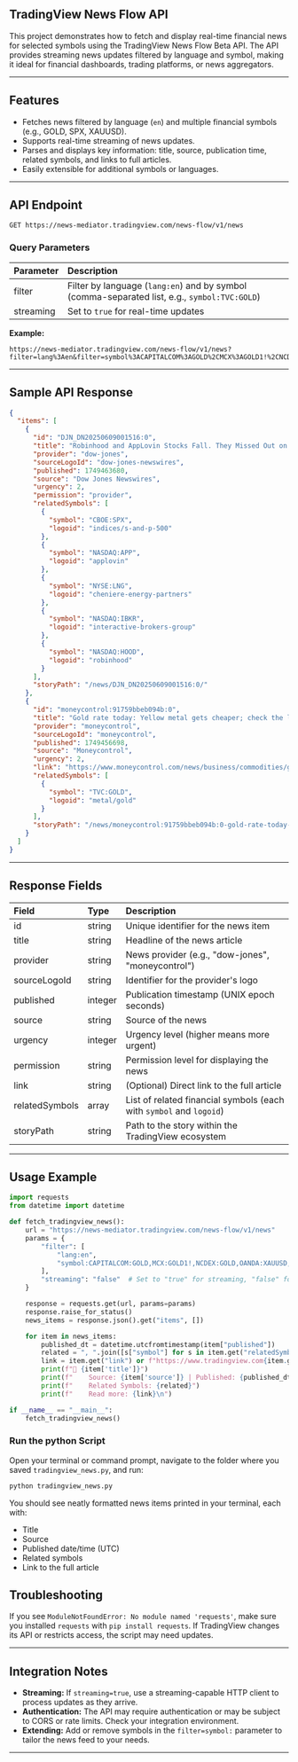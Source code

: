 
## TradingView News Flow API

This project demonstrates how to fetch and display real-time financial news for selected symbols using the TradingView News Flow Beta API. The API provides streaming news updates filtered by language and symbol, making it ideal for financial dashboards, trading platforms, or news aggregators.

---

## **Features**

- Fetches news filtered by language (`en`) and multiple financial symbols (e.g., GOLD, SPX, XAUUSD).
- Supports real-time streaming of news updates.
- Parses and displays key information: title, source, publication time, related symbols, and links to full articles.
- Easily extensible for additional symbols or languages.

---

## **API Endpoint**

```
GET https://news-mediator.tradingview.com/news-flow/v1/news
```


### **Query Parameters**

| Parameter | Description |
| :-- | :-- |
| filter | Filter by language (`lang:en`) and by symbol (comma-separated list, e.g., `symbol:TVC:GOLD`) |
| streaming | Set to `true` for real-time updates |

**Example:**

```
https://news-mediator.tradingview.com/news-flow/v1/news?filter=lang%3Aen&filter=symbol%3ACAPITALCOM%3AGOLD%2CMCX%3AGOLD1!%2CNCDEX%3AGOLD%2COANDA%3AXAUUSD%2CSP%3ASPX%2CTVC%3AGOLD%2CVELOCITY%3AGOLD&streaming=true
```


---

## **Sample API Response**

```json
{
  "items": [
    {
      "id": "DJN_DN20250609001516:0",
      "title": "Robinhood and AppLovin Stocks Fall. They Missed Out on Joining the S&P 500. — Barrons.com",
      "provider": "dow-jones",
      "sourceLogoId": "dow-jones-newswires",
      "published": 1749463680,
      "source": "Dow Jones Newswires",
      "urgency": 2,
      "permission": "provider",
      "relatedSymbols": [
        {
          "symbol": "CBOE:SPX",
          "logoid": "indices/s-and-p-500"
        },
        {
          "symbol": "NASDAQ:APP",
          "logoid": "applovin"
        },
        {
          "symbol": "NYSE:LNG",
          "logoid": "cheniere-energy-partners"
        },
        {
          "symbol": "NASDAQ:IBKR",
          "logoid": "interactive-brokers-group"
        },
        {
          "symbol": "NASDAQ:HOOD",
          "logoid": "robinhood"
        }
      ],
      "storyPath": "/news/DJN_DN20250609001516:0/"
    },
    {
      "id": "moneycontrol:91759bbeb094b:0",
      "title": "Gold rate today: Yellow metal gets cheaper; check the latest prices in your city on June 9",
      "provider": "moneycontrol",
      "sourceLogoId": "moneycontrol",
      "published": 1749456698,
      "source": "Moneycontrol",
      "urgency": 2,
      "link": "https://www.moneycontrol.com/news/business/commodities/gold-rate-today-yellow-metal-gets-cheaper-check-the-latest-prices-in-your-city-on-june-9-13105321.html",
      "relatedSymbols": [
        {
          "symbol": "TVC:GOLD",
          "logoid": "metal/gold"
        }
      ],
      "storyPath": "/news/moneycontrol:91759bbeb094b:0-gold-rate-today-yellow-metal-gets-cheaper-check-the-latest-prices-in-your-city-on-june-9/"
    }
  ]
}
```


---

## **Response Fields**

| Field | Type | Description |
| :-- | :-- | :-- |
| id | string | Unique identifier for the news item |
| title | string | Headline of the news article |
| provider | string | News provider (e.g., "dow-jones", "moneycontrol") |
| sourceLogoId | string | Identifier for the provider's logo |
| published | integer | Publication timestamp (UNIX epoch seconds) |
| source | string | Source of the news |
| urgency | integer | Urgency level (higher means more urgent) |
| permission | string | Permission level for displaying the news |
| link | string | (Optional) Direct link to the full article |
| relatedSymbols | array | List of related financial symbols (each with `symbol` and `logoid`) |
| storyPath | string | Path to the story within the TradingView ecosystem |


---

## **Usage Example**

```python
import requests
from datetime import datetime

def fetch_tradingview_news():
    url = "https://news-mediator.tradingview.com/news-flow/v1/news"
    params = {
        "filter": [
            "lang:en",
            "symbol:CAPITALCOM:GOLD,MCX:GOLD1!,NCDEX:GOLD,OANDA:XAUUSD,SP:SPX,TVC:GOLD,VELOCITY:GOLD"
        ],
        "streaming": "false"  # Set to "true" for streaming, "false" for a single snapshot
    }

    response = requests.get(url, params=params)
    response.raise_for_status()
    news_items = response.json().get("items", [])

    for item in news_items:
        published_dt = datetime.utcfromtimestamp(item["published"])
        related = ", ".join([s["symbol"] for s in item.get("relatedSymbols", [])])
        link = item.get("link") or f"https://www.tradingview.com{item.get('storyPath','')}"
        print(f"📰 {item['title']}")
        print(f"    Source: {item['source']} | Published: {published_dt.strftime('%Y-%m-%d %H:%M:%S UTC')}")
        print(f"    Related Symbols: {related}")
        print(f"    Read more: {link}\n")

if __name__ == "__main__":
    fetch_tradingview_news()

```

### **Run the python Script**

Open your terminal or command prompt, navigate to the folder where you saved `tradingview_news.py`, and run:

```bash
python tradingview_news.py
```

You should see neatly formatted news items printed in your terminal, each with:

- Title
- Source
- Published date/time (UTC)
- Related symbols
- Link to the full article

## **Troubleshooting**

If you see `ModuleNotFoundError: No module named 'requests'`, make sure you installed `requests` with `pip install requests`.
If TradingView changes its API or restricts access, the script may need updates.

---

## **Integration Notes**

- **Streaming:** If `streaming=true`, use a streaming-capable HTTP client to process updates as they arrive.
- **Authentication:** The API may require authentication or may be subject to CORS or rate limits. Check your integration environment.
- **Extending:** Add or remove symbols in the `filter=symbol:` parameter to tailor the news feed to your needs.

---
